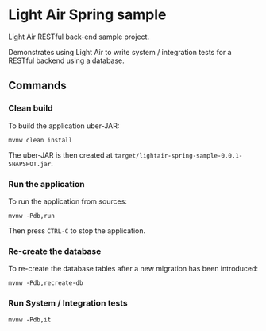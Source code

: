 # Light Air Spring sample

Light Air RESTful back-end sample project.

Demonstrates using Light Air to write system / integration tests
for a RESTful backend using a database.

## Commands

### Clean build

To build the application uber-JAR:

    mvnw clean install

The uber-JAR is then created at `target/lightair-spring-sample-0.0.1-SNAPSHOT.jar`.

### Run the application

To run the application from sources:

    mvnw -Pdb,run

Then press `CTRL-C` to stop the application.

### Re-create the database

To re-create the database tables after a new migration has been introduced:

    mvnw -Pdb,recreate-db

### Run System / Integration tests

    mvnw -Pdb,it
